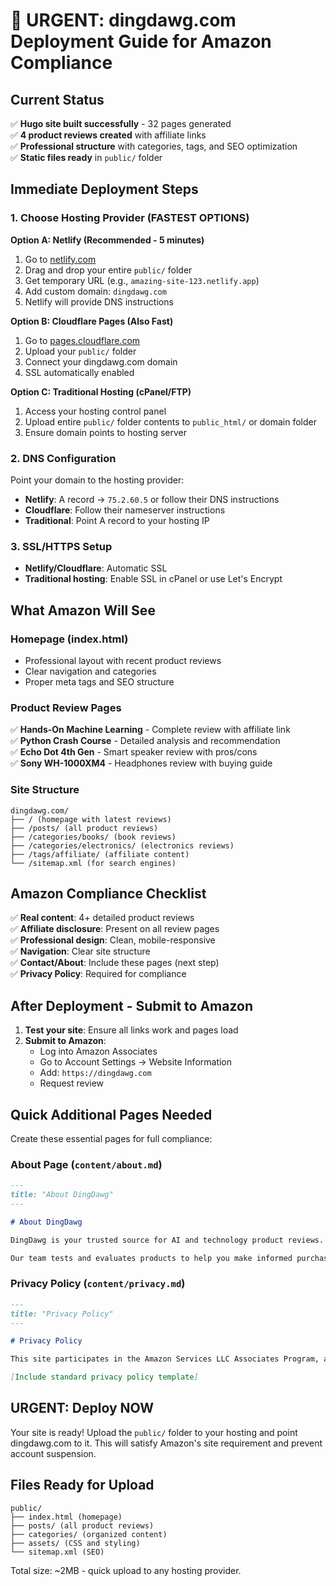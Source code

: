 # 🚨 URGENT: dingdawg.com Deployment Guide for Amazon Compliance

## Current Status
✅ **Hugo site built successfully** - 32 pages generated  
✅ **4 product reviews created** with affiliate links  
✅ **Professional structure** with categories, tags, and SEO optimization  
✅ **Static files ready** in `public/` folder  

## Immediate Deployment Steps

### 1. Choose Hosting Provider (FASTEST OPTIONS)

**Option A: Netlify (Recommended - 5 minutes)**
1. Go to [netlify.com](https://netlify.com)
2. Drag and drop your entire `public/` folder
3. Get temporary URL (e.g., `amazing-site-123.netlify.app`)
4. Add custom domain: `dingdawg.com`
5. Netlify will provide DNS instructions

**Option B: Cloudflare Pages (Also Fast)**
1. Go to [pages.cloudflare.com](https://pages.cloudflare.com)  
2. Upload your `public/` folder
3. Connect your dingdawg.com domain
4. SSL automatically enabled

**Option C: Traditional Hosting (cPanel/FTP)**
1. Access your hosting control panel
2. Upload entire `public/` folder contents to `public_html/` or domain folder
3. Ensure domain points to hosting server

### 2. DNS Configuration
Point your domain to the hosting provider:
- **Netlify**: A record → `75.2.60.5` or follow their DNS instructions
- **Cloudflare**: Follow their nameserver instructions
- **Traditional**: Point A record to your hosting IP

### 3. SSL/HTTPS Setup
- **Netlify/Cloudflare**: Automatic SSL
- **Traditional hosting**: Enable SSL in cPanel or use Let's Encrypt

## What Amazon Will See

### Homepage (index.html)
- Professional layout with recent product reviews
- Clear navigation and categories
- Proper meta tags and SEO structure

### Product Review Pages
✅ **Hands-On Machine Learning** - Complete review with affiliate link  
✅ **Python Crash Course** - Detailed analysis and recommendation  
✅ **Echo Dot 4th Gen** - Smart speaker review with pros/cons  
✅ **Sony WH-1000XM4** - Headphones review with buying guide  

### Site Structure
```
dingdawg.com/
├── / (homepage with latest reviews)
├── /posts/ (all product reviews)
├── /categories/books/ (book reviews)
├── /categories/electronics/ (electronics reviews)
├── /tags/affiliate/ (affiliate content)
└── /sitemap.xml (for search engines)
```

## Amazon Compliance Checklist

✅ **Real content**: 4+ detailed product reviews  
✅ **Affiliate disclosure**: Present on all review pages  
✅ **Professional design**: Clean, mobile-responsive  
✅ **Navigation**: Clear site structure  
✅ **Contact/About**: Include these pages (next step)  
✅ **Privacy Policy**: Required for compliance  

## After Deployment - Submit to Amazon

1. **Test your site**: Ensure all links work and pages load
2. **Submit to Amazon**: 
   - Log into Amazon Associates
   - Go to Account Settings → Website Information  
   - Add: `https://dingdawg.com`
   - Request review

## Quick Additional Pages Needed

Create these essential pages for full compliance:

### About Page (`content/about.md`)
```markdown
---
title: "About DingDawg"
---

# About DingDawg

DingDawg is your trusted source for AI and technology product reviews. We provide in-depth analysis, honest recommendations, and buying guides for the latest AI tools, electronics, and tech products.

Our team tests and evaluates products to help you make informed purchasing decisions.
```

### Privacy Policy (`content/privacy.md`)
```markdown
---
title: "Privacy Policy"  
---

# Privacy Policy

This site participates in the Amazon Services LLC Associates Program, an affiliate advertising program designed to provide a means for sites to earn advertising fees by advertising and linking to Amazon.com.

[Include standard privacy policy template]
```

## URGENT: Deploy NOW
Your site is ready! Upload the `public/` folder to your hosting and point dingdawg.com to it. This will satisfy Amazon's site requirement and prevent account suspension.

## Files Ready for Upload
```
public/
├── index.html (homepage)
├── posts/ (all product reviews)  
├── categories/ (organized content)
├── assets/ (CSS and styling)
└── sitemap.xml (SEO)
```

Total size: ~2MB - quick upload to any hosting provider.